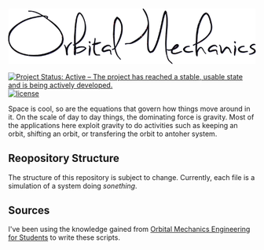![alt text](https://github.com/ThomasThelen/Orbial-Mechanics/raw/master/banner.png)

[![Project Status: Active – The project has reached a stable, usable state and is being actively developed.](http://www.repostatus.org/badges/latest/active.svg)](http://www.repostatus.org/#active)  [![license](https://img.shields.io/github/license/mashape/apistatus.svg)]()

Space is cool, so are the equations that govern how things move around in it. On the scale of day to day things, the dominating force is gravity. Most of the applications here exploit gravity to do activities such as keeping an orbit, shifting  an orbit, or transfering the orbit to antoher system.

## Reopository Structure
The structure of this repository is subject to change. Currently, each file is a simulation of a system doing _sonething_.

## Sources

I've been using the knowledge gained from [Orbital Mechanics Engineering for Students](https://www.amazon.com/Orbital-Mechanics-Engineering-Students-Aerospace/dp/0080977472/ref=sr_1_6?keywords=orbital+mechanics&qid=1560461247&s=gateway&sr=8-6) to write these scripts.
